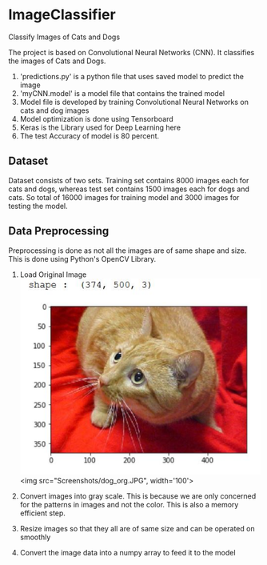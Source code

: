 # ImageClassifier
 Classify Images of Cats and Dogs

The project is based on Convolutional Neural Networks (CNN). It classifies
the images of Cats and Dogs.

1. 'predictions.py' is a python file that uses saved model to predict the image
2. 'myCNN.model' is a model file that contains the trained model
3.  Model file is developed by training Convolutional Neural Networks on cats and dog images
4.  Model optimization is done using Tensorboard
5.  Keras is the Library used for Deep Learning here
6.  The test Accuracy of model is 80 percent.

## Dataset
Dataset consists of two sets. Training set contains 8000 images each for cats and dogs, whereas test set contains 1500 images each for dogs and cats. So total of 16000 images for training model and 3000 images for testing the model. 

## Data Preprocessing
Preprocessing is done as not all the images are of same shape and size. This is done using Python's OpenCV Library. 
1. Load Original Image 
![](Screenshots/cat_org.JPG)
<img src="Screenshots/dog_org.JPG", width='100'>
   
2. Convert images into gray scale. This is because we are only concerned for the patterns in images and not the color. This is also a memory efficient step.
3. Resize images so that they all are of same size and can be operated on smoothly
4. Convert the image data into a numpy array to feed it to the model



